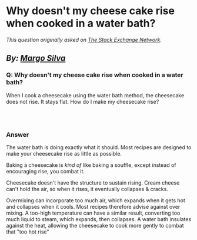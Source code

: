 # Why doesn't my cheese cake rise when cooked in a water bath?

_This question originally asked on [The Stack Exchange Network](https://cooking.stackexchange.com/q/103501)._

_By: [Margo Silva](https://cooking.stackexchange.com/u/79516)_
<br>
--------------------------------------------
### Q: Why doesn't my cheese cake rise when cooked in a water bath?
<p>When I cook a cheesecake using the water bath method, the cheesecake does not rise. It stays flat.  How do I make my cheesecake rise?</p>

<br><br>
### Answer 
<p>The water bath is doing exactly what it should. Most recipes are designed to make your cheesecake rise as little as possible. </p>

<p>Baking a cheesecake is <em>kind of</em> like baking a souffle, except instead of encouraging rise, you combat it. </p>

<p>Cheesecake doesn't have the structure to sustain rising. Cream cheese can't hold the air, so when it rises, it eventually collapses &amp; cracks. </p>

<p>Overmixing can incorporate too much air, which expands when it gets hot and collapses when it cools. Most recipes therefore advise against over mixing. A too-high temperature can have a similar result, converting too much liquid to steam, which expands, then collapses. A water bath insulates against the heat, allowing the cheesecake to cook more gently to combat that "too hot rise"</p>

